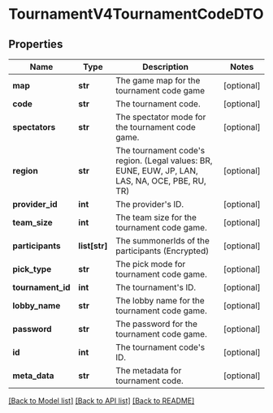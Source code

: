 # TournamentV4TournamentCodeDTO

## Properties
Name | Type | Description | Notes
------------ | ------------- | ------------- | -------------
**map** | **str** | The game map for the tournament code game | [optional] 
**code** | **str** | The tournament code. | [optional] 
**spectators** | **str** | The spectator mode for the tournament code game. | [optional] 
**region** | **str** | The tournament code&#39;s region.              (Legal values:  BR,  EUNE,  EUW,  JP,  LAN,  LAS,  NA,  OCE,  PBE,  RU,  TR) | [optional] 
**provider_id** | **int** | The provider&#39;s ID. | [optional] 
**team_size** | **int** | The team size for the tournament code game. | [optional] 
**participants** | **list[str]** | The summonerIds of the participants (Encrypted) | [optional] 
**pick_type** | **str** | The pick mode for tournament code game. | [optional] 
**tournament_id** | **int** | The tournament&#39;s ID. | [optional] 
**lobby_name** | **str** | The lobby name for the tournament code game. | [optional] 
**password** | **str** | The password for the tournament code game. | [optional] 
**id** | **int** | The tournament code&#39;s ID. | [optional] 
**meta_data** | **str** | The metadata for tournament code. | [optional] 

[[Back to Model list]](../README.md#documentation-for-models) [[Back to API list]](../README.md#documentation-for-api-endpoints) [[Back to README]](../README.md)


